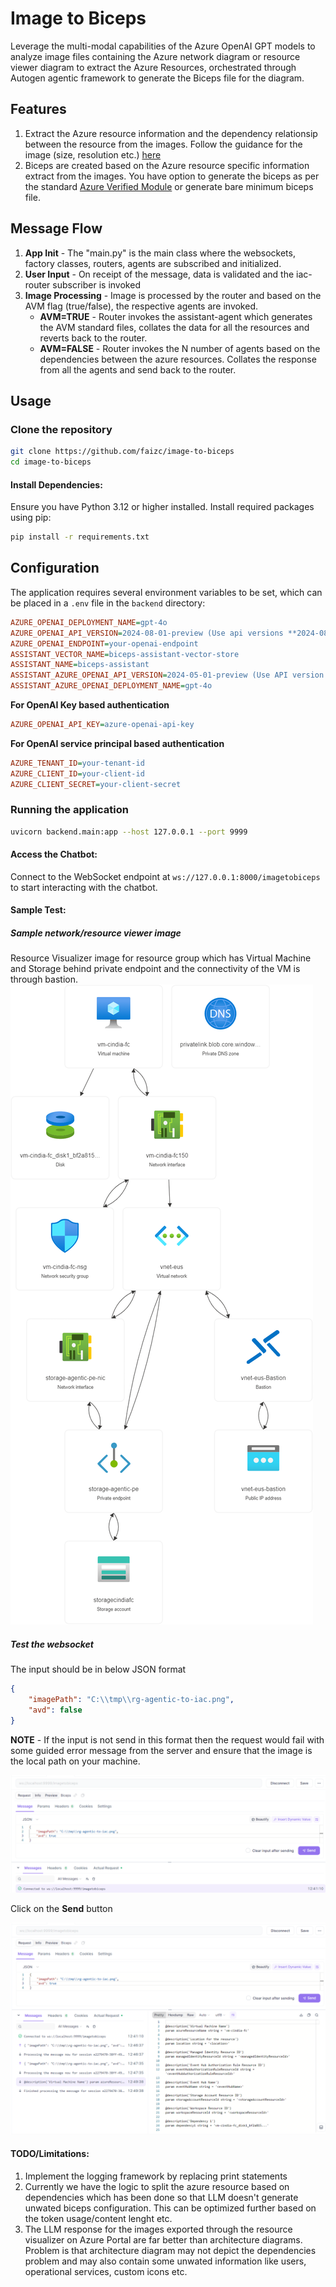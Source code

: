 # Image to Biceps 

Leverage the multi-modal capabilities of the Azure OpenAI GPT models to analyze image files containing the Azure network diagram or resource viewer diagram to extract the Azure Resources, orchestrated through Autogen agentic framework to generate the Biceps file for the diagram.  

## Features
1. Extract the Azure resource information and the dependency relationsip between the resource from the images. Follow the guidance for the image (size, resolution etc.) [here](https://learn.microsoft.com/en-us/azure/ai-services/openai/overview#image-tokens)
2. Biceps are created based on the Azure resource specific information extract from the images. You have option to generate the biceps as per the standard [Azure Verified Module](https://github.com/Azure/bicep-registry-modules/tree/main/avm/res/storage/storage-account#example-11-waf-aligned) or generate bare minimum biceps file. 

## Message Flow
1. **App Init** - The "main.py" is the main class where the websockets, factory classes, routers, agents are subscribed and initialized.   
2. **User Input** - On receipt of the message, data is validated and the iac-router subscriber is invoked 
3. **Image Processing** - Image is processed by the router and based on the AVM flag (true/false), the respective agents are invoked.
    * **AVM=TRUE** - Router invokes the assistant-agent which generates the AVM standard files, collates the data for all the resources and reverts back to the router. 
    * **AVM=FALSE** - Router invokes the N number of agents based on the dependencies between the azure resources. Collates the response from all the agents and send back to the router.  

## Usage

### Clone the repository
```bash
git clone https://github.com/faizc/image-to-biceps
cd image-to-biceps
```

#### Install Dependencies:

Ensure you have Python 3.12 or higher installed. Install required packages using pip:

```bash
pip install -r requirements.txt
```

## Configuration

The application requires several environment variables to be set, which can be placed in a `.env` file in the `backend` directory:

```ini
AZURE_OPENAI_DEPLOYMENT_NAME=gpt-4o
AZURE_OPENAI_API_VERSION=2024-08-01-preview (Use api versions **2024-08-01-preview or later** as we are using the feature to return the response in JSON format)
AZURE_OPENAI_ENDPOINT=your-openai-endpoint
ASSISTANT_VECTOR_NAME=biceps-assistant-vector-store
ASSISTANT_NAME=biceps-assistant
ASSISTANT_AZURE_OPENAI_API_VERSION=2024-05-01-preview (Use API version which is compatible with Assistant's API)
ASSISTANT_AZURE_OPENAI_DEPLOYMENT_NAME=gpt-4o
```

__For OpenAI Key based authentication__
```ini
AZURE_OPENAI_API_KEY=azure-openai-api-key
```

__For OpenAI service principal based authentication__
```ini
AZURE_TENANT_ID=your-tenant-id
AZURE_CLIENT_ID=your-client-id
AZURE_CLIENT_SECRET=your-client-secret
```

### Running the application
```bash
uvicorn backend.main:app --host 127.0.0.1 --port 9999
```

#### Access the Chatbot:

Connect to the WebSocket endpoint at `ws://127.0.0.1:8000/imagetobiceps` to start interacting with the chatbot.

#### Sample Test:

##### Sample network/resource viewer image

Resource Visualizer image for resource group which has Virtual Machine and Storage behind private endpoint and the connectivity of the VM is through bastion.   
![alt text](./images/rg-agentic-to-iac.png "Resource Viewer")

##### Test the websocket

The input should be in below JSON format
```json
{
    "imagePath": "C:\\tmp\\rg-agentic-to-iac.png",
    "avd": false
}
```
__NOTE__ - If the input is not send in this format then the request would fail with some guided error message from the server and ensure that the image is the local path on your machine. 

![alt text](./images/websocket-1.png "Connected to the websocket")

Click on the **Send** button

![alt text](./images/websocket-2.png "Biceps file")

#### TODO/Limitations:
1. Implement the logging framework by replacing print statements
2. Currently we have the logic to split the azure resource based on dependencies which has been done so that LLM doesn't generate unwated biceps configuration. This can be optimized further based on the token usage/content lenght etc. 
3. The LLM response for the images exported through the resource visualizer on Azure Portal are far better than architecture diagrams. Problem is that architecture diagram may not depict the dependencies problem and may also contain some unwated information like users, operational services, custom icons etc.   